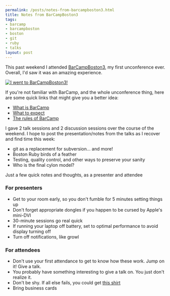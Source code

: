 ```yaml
--- 
permalink: /posts/notes-from-barcampboston3.html
title: Notes from BarCampBoston3
tags: 
- barcamp
- barcampboston
- boston
- git
- ruby
- talks
layout: post
---
```

This past weekend I attended [BarCampBoston3](http://2008.barcampboston.org/), my first unconference ever. Overall, I'd saw it was an amazing experience.

<div><a href="http://www.barcampboston.org"><img src="http://socialstrategist.com/BCB3/BCB3-195x50.gif" alt="I went to BarCampBoston3!"></a></div>

If you're not familiar with BarCamp, and the whole unconference thing, here are some quick links that might give you a better idea:

 * [What is BarCamp](http://en.wikipedia.org/wiki/BarCamp)
 * [What to expect](http://barcamp.org/WhatToExpect)
 * [The rules of BarCamp](http://barcamp.org/TheRulesOfBarCamp)

I gave 2 talk sessions and 2 discussion sessions over the course of the weekend. I hope to post the presentation/notes from the talks as I recover and find time this week:

 * git as a replacement for subversion... and more!
 * Boston Ruby birds of a feather
 * Testing, quality control, and other ways to preserve your sanity
 * Who is the final cylon model?

Just a few quick notes and thoughts, as a presenter and attendee

### For presenters

 * Get to your room early, so you don't fumble for 5 minutes setting things up
 * Don't forget appropriate dongles if you happen to be cursed by Apple's mini-DVI
 * 30-minute sessions go real quick
 * If running your laptop off battery, set to optimal performance to avoid display turning off
 * Turn off notifications, like growl

### For attendees

 * Don't use your first attendance to get to know how these work. Jump on it! Give a talk.
 * You probably have something interesting to give a talk on. You just don't realize it.
 * Don't be shy. If all else fails, you could get [this shirt](http://www.glarkware.com/productcart/pc/viewPrd.asp?idcategory=3&idproduct=2430)
 * Bring business cards